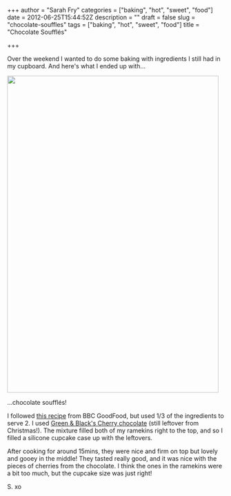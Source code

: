 +++
author = "Sarah Fry"
categories = ["baking", "hot", "sweet", "food"]
date = 2012-06-25T15:44:52Z
description = ""
draft = false
slug = "chocolate-souffles"
tags = ["baking", "hot", "sweet", "food"]
title = "Chocolate Soufflés"

+++


Over the weekend I wanted to do some baking with ingredients I still had in my cupboard. And here's what I ended up with...

<a href="http://sweetaspi.co.uk/images/2012/06/souffle.jpg"><img class="aligncenter size-full wp-image-906" title="souffle" src="http://sweetaspi.co.uk/images/2012/06/souffle.jpg" alt="" width="490" height="734" /></a>

...chocolate soufflés!

I followed <a href="http://www.bbcgoodfood.com/recipes/4351/chocolate-souffls" target="_blank">this recipe</a> from BBC GoodFood, but used 1/3 of the ingredients to serve 2. I used <a href="http://www.greenandblacks.com/uk/what-we-make/bars/cherry.html" target="_blank">Green &amp; Black's Cherry chocolate</a> (still leftover from Christmas!). The mixture filled both of my ramekins right to the top, and so I filled a silicone cupcake case up with the leftovers.

After cooking for around 15mins, they were nice and firm on top but lovely and gooey in the middle! They tasted really good, and it was nice with the pieces of cherries from the chocolate. I think the ones in the ramekins were a bit too much, but the cupcake size was just right!

S. xo

